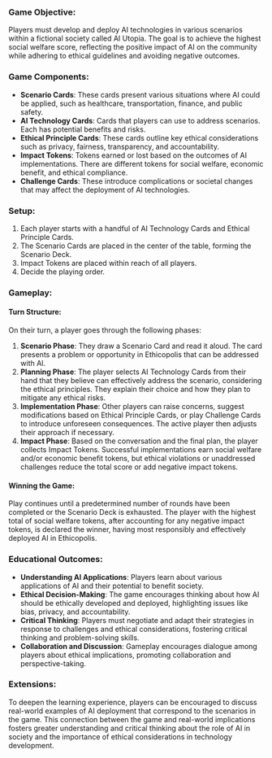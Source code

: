 ### Game Objective:
Players must develop and deploy AI technologies in various scenarios within a fictional society called AI Utopia. The goal is to achieve the highest social welfare score, reflecting the positive impact of AI on the community while adhering to ethical guidelines and avoiding negative outcomes.

### Game Components:
- **Scenario Cards**: These cards present various situations where AI could be applied, such as healthcare, transportation, finance, and public safety.
- **AI Technology Cards**: Cards that players can use to address scenarios. Each has potential benefits and risks.
- **Ethical Principle Cards**: These cards outline key ethical considerations such as privacy, fairness, transparency, and accountability.
- **Impact Tokens**: Tokens earned or lost based on the outcomes of AI implementations. There are different tokens for social welfare, economic benefit, and ethical compliance.
- **Challenge Cards**: These introduce complications or societal changes that may affect the deployment of AI technologies.

### Setup:
1. Each player starts with a handful of AI Technology Cards and Ethical Principle Cards.
2. The Scenario Cards are placed in the center of the table, forming the Scenario Deck.
3. Impact Tokens are placed within reach of all players.
4. Decide the playing order.

### Gameplay:
#### Turn Structure:
On their turn, a player goes through the following phases:
1. **Scenario Phase**: They draw a Scenario Card and read it aloud. The card presents a problem or opportunity in Ethicopolis that can be addressed with AI.
2. **Planning Phase**: The player selects AI Technology Cards from their hand that they believe can effectively address the scenario, considering the ethical principles. They explain their choice and how they plan to mitigate any ethical risks.
3. **Implementation Phase**: Other players can raise concerns, suggest modifications based on Ethical Principle Cards, or play Challenge Cards to introduce unforeseen consequences. The active player then adjusts their approach if necessary.
4. **Impact Phase**: Based on the conversation and the final plan, the player collects Impact Tokens. Successful implementations earn social welfare and/or economic benefit tokens, but ethical violations or unaddressed challenges reduce the total score or add negative impact tokens.

#### Winning the Game:
Play continues until a predetermined number of rounds have been completed or the Scenario Deck is exhausted. The player with the highest total of social welfare tokens, after accounting for any negative impact tokens, is declared the winner, having most responsibly and effectively deployed AI in Ethicopolis.

### Educational Outcomes:
- **Understanding AI Applications**: Players learn about various applications of AI and their potential to benefit society.
- **Ethical Decision-Making**: The game encourages thinking about how AI should be ethically developed and deployed, highlighting issues like bias, privacy, and accountability.
- **Critical Thinking**: Players must negotiate and adapt their strategies in response to challenges and ethical considerations, fostering critical thinking and problem-solving skills.
- **Collaboration and Discussion**: Gameplay encourages dialogue among players about ethical implications, promoting collaboration and perspective-taking.

### Extensions:
To deepen the learning experience, players can be encouraged to discuss real-world examples of AI deployment that correspond to the scenarios in the game. This connection between the game and real-world implications fosters greater understanding and critical thinking about the role of AI in society and the importance of ethical considerations in technology development.

